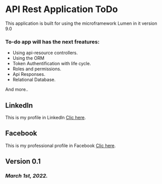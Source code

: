 # API Rest Application ToDo

This application is built for using the microframework Lumen in it version 9.0

### To-do app will has the next freatures:

- Using api-resource controllers.
- Using the ORM 
- Token Authentification with life cycle.
- Roles and permissions.
- Api Responses.
- Relational Database.

And more..

## Linkedln

This is my profile in Linkedln [Clic here](https://www.linkedin.com/in/ing-andres-escobar/).

## Facebook

This is my professional profile in Facebook [Clic here](https://www.facebook.com/AndresEscobar9823/).

## Version 0.1

### _March 1st, 2022._